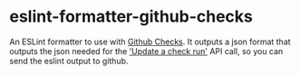 # eslint-formatter-github-checks
An ESLint formatter to use with [Github Checks](https://docs.github.com/en/github/collaborating-with-issues-and-pull-requests/about-status-checks#checks). It outputs a json format that outputs the json needed for the ['Update a check run'](https://docs.github.com/en/rest/reference/checks#update-a-check-run) API call, so you can send the eslint output to github.
